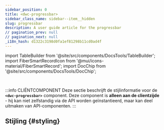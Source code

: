 ```yaml
---
sidebar_position: 0
title: <dwc-progressbar>
sidebar_class_name: sidebar--item__hidden
slug: progressbar
description: A user guide article for the progressbar
// pagination_prev: null
// pagination_next: null
_i18n_hash: d1322c3198d0fa1ef81298b11cd0ad4f
---
```

import TableBuilder from '@site/src/components/DocsTools/TableBuilder';
import FiberSmartRecordIcon from '@mui/icons-material/FiberSmartRecord';
import DocChip from '@site/src/components/DocsTools/DocChip';

<DocChip chip='shadow' />

<br />

:::info CLIËNTCOMPONENT
Deze sectie beschrijft de stijlinformatie voor de **`<dwc-progressbar>`** component. Deze component is **alleen aan de clientzijde** - hij kan niet zelfstandig via de API worden geïnstantieerd, maar kan deel uitmaken van API-componenten.
:::

## Stijling {#styling}

<TableBuilder name="dwc-progressbar" clientComponent />
